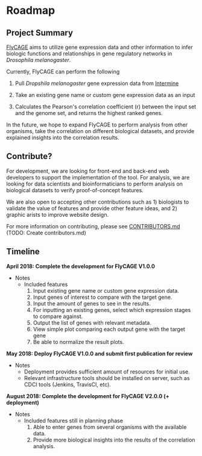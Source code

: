 # Roadmap

## Project Summary

[FlyCAGE](http://flycage.herokuapp.com/) aims to utilize gene expression data and other information to infer biologic functions and relationships in gene regulatory networks in _Drosophila melanogaster_. 

Currently, FlyCAGE can perform the following

  1. Pull _Dropshila melanogaster_ gene expression data from [Intermine](http://intermine.org/)
  
  2. Take an existing gene name or custom gene expression data as an input
  
  3. Calculates the Pearson's correlation coefficient (r) between the input set and the genome set, and returns the highest ranked genes.
  
  
In the future, we hope to expand FlyCAGE to perform analysis from other organisms, take the correlation on different biological datasets, and provide explained insights into the correlation results.

## Contribute?

For development, we are looking for front-end and back-end web developers to support the implementation of the tool. For analysis, we are looking for data scientists and bioinformaticians to perform analysis on biological datasets to verify proof-of-concept features.

We are also open to accepting other contributions such as 1) biologists to validate the value of features and provide other feature ideas, and 2) graphic arists to improve website design.

For more information on contributing, please see [CONTRIBUTORS.md](#) (TODO: Create contributors.md)


## Timeline

__April 2018: Complete the development for FlyCAGE V1.0.0__
  * Notes
    * Included features 
       1. Input existing gene name or custom gene expression data.
       2. Input genes of interest to compare with the target gene.
       3. Input the amount of genes to see in the results.
       4. For inputting an existing genes, select which expression stages to compare against.
       5. Output the list of genes with relevant metadata.
       6. View simple plot comparing each output gene with the target gene
       7. Be able to normalize the result plots.

__May 2018: Deploy FlyCAGE V1.0.0 and submit first publication for review__
  * Notes
    * Deployment provides sufficient amount of resources for initial use.
    * Relevant infrastructure tools should be installed on server, such as CDCI tools (Jenkins, TravisCI, etc).

__August 2018: Complete the development for FlyCAGE V2.0.0 (+ deployment)__
  * Notes
    * Included features still in planning phase
      1. Able to enter genes from several organisms with the available data.
      2. Provide more biological insights into the results of the correlation analysis.
